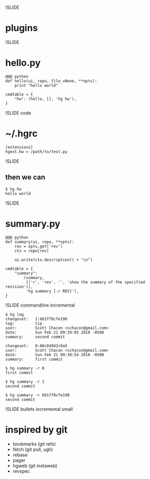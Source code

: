 !SLIDE

# plugins #

!SLIDE

# hello.py #

	@@@ python
	def hello(ui, repo, file_=None, **opts):
	    print "hello world"

	cmdtable = {
	    "hw": (hello, [], 'hg hw'),
	}

!SLIDE code

# ~/.hgrc #

	[extensions]
	hgext.hw = /path/to/test.py

!SLIDE

## then we can ##

	$ hg hw
	hello world

!SLIDE

# summary.py #

	@@@ python
	def summary(ui, repo, **opts):
	    rev = opts.get('rev')
	    ctx = repo[rev]

	    ui.write(ctx.description() + "\n")

	cmdtable = {
	    "summary":
	        (summary,
	         [('r', 'rev', '', 'show the summary of the specified revision')],
	         'hg summary [-r REV]'),
	}

!SLIDE commandline incremental

	$ hg log
	changeset:   1:661ff8cfe198
	tag:         tip
	user:        Scott Chacon <schacon@gmail.com>
	date:        Sun Feb 21 09:39:05 2010 -0500
	summary:     second commit

	changeset:   0:80c84942c9a5
	user:        Scott Chacon <schacon@gmail.com>
	date:        Sun Feb 21 09:38:54 2010 -0500
	summary:     first commit

	$ hg summary -r 0
	first commit

	$ hg summary -r 1
	second commit

	$ hg summary -r 661ff8cfe198
	second commit

!SLIDE bullets incremental small

# inspired by git #

* bookmarks (git refs)
* fetch (git pull, ugh)
* rebase
* pager
* hgweb (git instaweb)
* revspec

